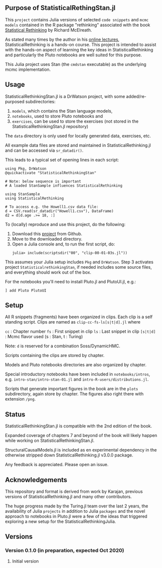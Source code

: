 ## Purpose of StatisticalRethingStan.jl

This `project` contains Julia versions of selected `code snippets` and `mcmc models` contained in the R package "rethinking" associated with the book [Statistical Rethinking](https://xcelab.net/rm/statistical-rethinking/) by Richard McElreath.

As stated many times by the author in his [online lectures](https://www.youtube.com/watch?v=ENxTrFf9a7c&list=PLDcUM9US4XdNM4Edgs7weiyIguLSToZRI), StatisticalRethinking is a hands-on course. This project is intended to assist with the hands-on aspect of learning the key ideas in StatisticalRethinking and particularly the Pluto notebooks are well suited for this purpose.

This Julia project uses Stan (the `cmdstan` executable) as the underlying mcmc implementation.

## Usage

StatisticalRethinkingStan.jl is a DrWatson project, with some added/re-purposed subdirectories:

1. `models`, which contains the Stan language models,
2. `notebooks`, used to store Pluto notebooks and
3. `exercises`, can be used to store the exercises (not stored in the StatisticalRethinkingStan.jl repository)

The `data` directory is only used for locally generated data, exercises, etc.

All example data files are stored and maintained in StatisticalRethinking.jl and can be accessed via `sr_datadir()`. 

This leads to a typical set of opening lines in each script:
```
using Pkg, DrWatson
@quickactivate "StatisticalRethinkingStan"

# Note: below sequence is important
# A loaded StanSample influences StatisticalRethinking
 
using StanSample
using StatisticalRethinking

# To access e.g. the Howell1.csv data file:
d = CSV.read(sr_datadir("Howell1.csv"), DataFrame)
d2 = d[d.age .>= 18, :]
```

To (locally) reproduce and use this project, do the following:

1. Download this [project](https://github.com/StatisticalRethinkingJulia/StatisticalRethinkingStan.jl) from Github.
2. Move to the downloaded directory.
3. Open a Julia console and, to run the first script, do:
   ```
   julia> include(scriptsdir("00", "clip-00-01-03s.jl"))
   ```

This assumes your Julia setup includes `Pkg` and `DrWatson`. Step 3 activates project `StatisticalrethinkingStan`, if needed includes some source files, and everything should work out of the box.

For the notebooks you'll need to install Pluto.jl and PlutoUI.jl, e.g.:
```
] add Pluto PlutoUI
```

## Setup

All R snippets (fragments) have been organized in clips. Each clip is a self standing script. Clips are named as `clip-cc-fs-ls[s|t|d].jl` where

`cc`      : Chapter number
`fs`      : First snippet in clip
`ls`      : Last snippet in clip
`[s|t|d]` : Mcmc flavor used (s : Stan, t : Turing)

Note: `d` is reserved for a combination Soss/DynamicHMC.

Scripts containing the clips are stored by chapter.

Models and Pluto notebooks directories are also organized by chapter.

Special introductory notebooks have been included in `notebooks/intros`, e.g.
`intro-stan/intro-stan-01.jl` and `intro-R-users/distributions.jl`.

Scripts that generate important figures in the book are in the `plots` subdirectory, again store by chapter. The figures also right there with extension `/png`.


## Status

StatisticalRethinkingStan.jl is compatible with the 2nd edition of the book.

Expanded coverage of chapters 7 and beyond of the book will likely happen while working on StatisticalRethinkingStan.jl.

StructuralCausalModels.jl is included as en experimental dependency in the otherwise stripped down StatisticalRethinking.jl v3.0.0 package.

Any feedback is appreciated. Please open an issue.

## Acknowledgements

This repository and format is derived from work by Karajan, previous versions of StatisticalRethinking.jl and many other contributors.

The huge progress made by the Turing.jl team over the last 2 years, the availability of Julia `projects` in addition to Julia `packages` and the novel approach to notebooks in Pluto.jl were a few of the ideas that triggered exploring a new setup for the StatisticalRethinkingJulia.

## Versions

### Version 0.1.0 (in preparation, expected Oct 2020)

1. Initial version

